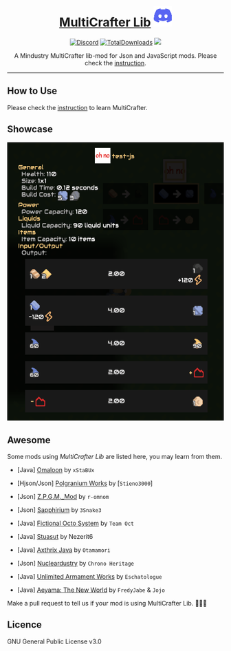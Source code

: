 <div align="center">

# [MultiCrafter Lib](https://liplum.github.io/MultiCrafterLib/) [![Discord](GFX/Discord.png)](https://discord.gg/PDwyxM3waw)

[![Discord](https://img.shields.io/discord/937228972041842718?color=%23529b69&label=Discord&logo=Discord&style=for-the-badge)](https://discord.gg/PDwyxM3waw)
[![TotalDownloads](https://img.shields.io/github/downloads/liplum/MultiCrafterLib/total?color=674ea7&label=Download&logo=docusign&logoColor=white&style=for-the-badge)](https://github.com/liplum/MultiCrafterLib/releases)
[![](https://jitpack.io/v/liplum/MultiCrafterLib.svg)](https://jitpack.io/#liplum/MultiCrafterLib)

A Mindustry MultiCrafter lib-mod for Json and JavaScript mods.
Please check the [instruction](https://liplum.github.io/MultiCrafterLib/).
___
</div>

## How to Use

Please check the [instruction](https://liplum.github.io/MultiCrafterLib/) to learn MultiCrafter.

## Showcase
![Statistics](GFX/Statistics.gif)

## Awesome

Some mods using *MultiCrafter Lib* are listed here, you may learn from them.

- [Java] [Omaloon](https://github.com/xStaBUx/Omaloon-mod-public) by `xStaBUx`

- [Hjson/Json] [Polgranium Works](https://github.com/Stieno3000/Polgranium-Works) by [`Stieno3000`]

- [Json] [Z.P.G.M._Mod](https://github.com/r-omnom/Z.P.G.M._Mod) by `r-omnom`

- [Json] [Sapphirium](https://github.com/3Snake3/Sapphirium) by `3Snake3`

- [Java] [Fictional Octo System](https://github.com/TeamOct/fictional-octo-system) by `Team Oct`

- [Java] [Stuasut](https://github.com/Nezerit6/Stuasut) by Nezerit6

- [Java] [Axthrix Java](https://github.com/Otamamori917/Axthrix-Modded-Java) by `Otamamori`

- [Json] [Nucleardustry](https://github.com/Chrono-Heritage/Nucleardustry) by `Chrono Heritage`

- [Java] [Unlimited Armament Works](https://github.com/Eschatologue/Unlimited-Armament-Works) by `Eschatologue`

- [Java] [Aeyama: The New World](https://github.com/Aeyama-Mod/aeyama) by `FredyJabe` & `Jojo`

Make a pull request to tell us if your mod is using MultiCrafter Lib. :rocket::rocket::rocket:

## Licence

GNU General Public License v3.0
